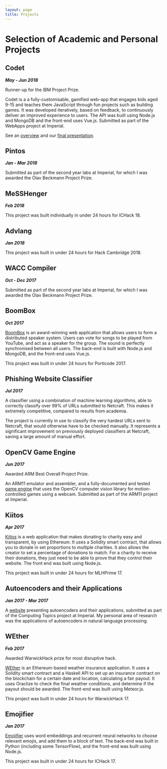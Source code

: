 ```yaml
---
layout: page
title: Projects
---
```


# Selection of Academic and Personal Projects

## Codet
***May - Jun 2018***

Runner-up for the IBM Project Prize.

Codet is a a fully-customisable, gamified web-app that engages kids aged 9-15 and teaches them JavaScript through fun projects such as building games. It was developed iteratively, based on feedback, to continuously deliver an improved experience to users. The API was built using Node.js and MongoDB and the front-end uses Vue.js. Submitted as part of the WebApps project at Imperial.

See an [overview](assets/codet/codet.pdf) and our [final presentation](assets/codet/codet-tech.pdf).

## Pintos
***Jan - Mar 2018***

Submitted as part of the second year labs at Imperial, for which I was awarded the Olav Beckmann Project Prize.

## MeSSHenger
***Feb 2018***

This project was built individually in under 24 hours for ICHack 18.

## Advlang
***Jan 2018***

This project was built in under 24 hours for Hack Cambridge 2018.

## WACC Compiler
***Oct - Dec 2017***

Submitted as part of the second year labs at Imperial, for which I was awarded the Olav Beckmann Project Prize.

## BoomBox
***Oct 2017***

[BoomBox](https://devpost.com/software/boombox-s7zmce) is an award-winning web application that allows users to form a distributed speaker system. Users can vote for songs to be played from YouTube, and act as a speaker for the group. The sound is perfectly synchronised between all users. The back-end is built with Node.js and MongoDB, and the front-end uses Vue.js.

This project was built in under 24 hours for Porticode 2017.

## Phishing Website Classifier
***Jul 2017***

A classifier using a combination of machine learning algorithms, able to correctly classify over 99% of URLs submitted to Netcraft. This makes it extremely competitive, compared to results from academia.

The project is currently in use to classify the very hardest URLs sent to Netcraft, that would otherwise have to be checked manually. It represents a significant improvement on previously deployed classifiers at Netcraft, saving a large amount of manual effort.

## OpenCV Game Engine
***Jun 2017***

Awarded ARM Best Overall Project Prize.

An ARM11 emulator and assembler, and a fully-documented and tested [game engine](https://github.com/ic-projects/opencv-game-engine) that uses the OpenCV computer vision library for motion-controlled games using a webcam. Submitted as part of the ARM11 project at Imperial.

## Kiitos
***Apr 2017***

[Kiitos](https://devpost.com/software/kiitos) is a web application that makes donating to charity easy and transparent, by using Ethereum. It uses a Solidity smart contract, that allows you to donate in set proportions to multiple charities. It also allows the creator to set a percentage of donations to match. For a charity to receive their donations, they just need to be able to prove that they control their website. The front end was built using Node.js.

This project was built in under 24 hours for MLHPrime 17.

## Autoencoders and their Applications
***Jan 2017 - Mar 2017***

A [website](https://www.doc.ic.ac.uk/~js4416/163/website/) presenting autoencoders and their applications, submitted as part of the Computing Topics project at Imperial. My personal area of research was the applications of autoencoders in natural language processing.

## WEther
***Feb 2017***

Awarded WarwickHack prize for most disruptive hack.

[WEther](https://devpost.com/software/weather-g8lp3r) is an Ethereum-based weather insurance application. It uses a Solidity smart contract and a Haskell API to set up an insurance contract on the blockchain for a certain date and location, calculating a fair payout. It uses Oraclize to check the final weather conditions, and determine if the payout should be awarded. The front-end was built using Meteor.js.

This project was built in under 24 hours for WarwickHack 17.

## Emojifier
***Jan 2017***

[Emojifier](https://devpost.com/software/emojifier) uses word embeddings and recurrent neural networks to choose relevant emojis, and add them to a block of text. The back-end was built in Python (including some TensorFlow), and the front-end was built using Node.js.

This project was built in under 24 hours for ICHack 17.
